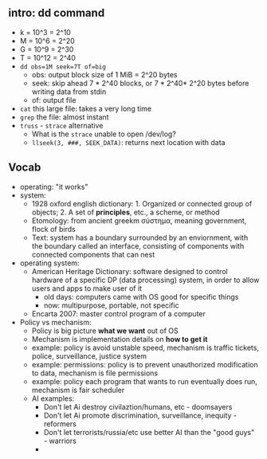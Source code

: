 ## intro: dd command
- k = 10^3 = 2^10
- M = 10^6 = 2^20
- G = 10^9 = 2^30
- T = 10^12 = 2^40
- `dd obs=1M seek=7T of=big`
	- obs: output block size of 1 MiB = 2^20 bytes
	- seek: skip ahead 7 * 2^40 blocks, or 7 * 2^40* 2^20 bytes before writing data from stdin
	- of: output file
- `cat` this large file: takes a very long time
- `grep` the file: almost instant
- `truss` - `strace` alternative
	- What is the `strace` unable to open /dev/log?
	- `llseek(3, ###, SEEK_DATA)`: returns next location with data
## Vocab
- operating: "it works"
- system:
	- 1928 oxford english dictionary: 1. Organized or connected group of objects; 2. A set of **principles**, etc., a scheme, or method
	- Etomology: from ancient greekm σύστημα, meaning government, flock of birds
	- Text: system has a boundary surrounded by an enviornment, with the boundary called an interface, consisting of components with connected components that can nest
- operating system:
	- American Heritage Dictionary: software designed to control hardware of a specific DP (data processing) system, in order to allow users and apps to make user of it
		- old days: computers came with OS good for specific things
		- now: multipurpose, portable, not specific
	- Encarta 2007: master control program of a computer
- Policy vs mechanism:
	- Policy is big picture **what we want** out of OS
	- Mechanism is implementation details on **how to get it**
	- example: policy is avoid unstable speed, mechanism is traffic tickets, police, surveillance, justice system
	- example: permissions: policy is to prevent unauthorized modification to data, mechanism is file permissions
	- example: policy each program that wants to run eventually does run, mechanism is fair scheduler
	- AI examples:
		- Don't let Ai destroy civilaztion/humans, etc - doomsayers
		- Don't let Ai promote discrimination, surveillance, inequity - reformers
		- Don't let terrorists/russia/etc use better AI than the "good guys" - warriors
		- 